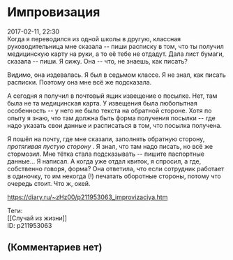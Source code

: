 Импровизация
============

  
2017-02-11, 22:30  
 Когда я переводился из одной школы в другую, классная руководительница мне сказала -- пиши расписку в том, что ты получил медицинскую карту на руки, а то её тебе не отдадут. Дала лист бумаги, сказала -- пиши. Я сижу. Она -- что, не знаешь, как писать?   
   
 Видимо, она издевалась. Я был в седьмом классе. Я не знал, как писать расписки. Поэтому она мне всё же подсказала.   
   
 А сегодня я получил в почтовый ящик извещение о посылке. Нет, там была не та медицинская карта. У извещения была любопытная особенность -- у него не было текста на обратной стороне. Хотя по опыту я знаю, что там должна быть форма получения посылки -- где надо указать свои данные и расписаться в том, что посылка получена.   
   
 Я пошёл на почту, где мне сказали, заполнять обратную сторону,  *протягивая пустую сторону*  . Я знал, что там надо писать, но всё же стормозил. Мне тётка стала подсказывать -- пишите паспортные данные... Я написал. А когда уже отдал квиток, я спросил, а где, собственно говоря, форма? Она ответила, что если сотрудник работает в одиночку, то им некогда (!) печатать оборотные стороны, потому что очередь стоит. Что ж, окей.   
  
<https://diary.ru/~zHz00/p211953063_improvizaciya.htm>  
  
Теги:  
[[Случай из жизни]]  
ID: p211953063  


(Комментариев нет)
------------------